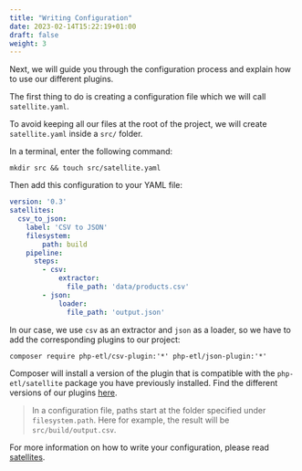 ```yaml
---
title: "Writing Configuration"
date: 2023-02-14T15:22:19+01:00
draft: false
weight: 3
---
```


Next, we will guide you through the configuration process and explain how to use our different plugins.

The first thing to do is creating a configuration file which we will call `satellite.yaml`.

To avoid keeping all our files at the root of the project, we will create `satellite.yaml` inside a `src/` folder.

In a terminal, enter the following command:

```shell
mkdir src && touch src/satellite.yaml
```

Then add this configuration to your YAML file:

```yaml
version: '0.3'
satellites:
  csv_to_json:
    label: 'CSV to JSON'
    filesystem:
        path: build
    pipeline:
      steps:
        - csv:
            extractor:
              file_path: 'data/products.csv'
        - json:
            loader:
              file_path: 'output.json'

```

In our case, we use `csv` as an extractor and `json` as a loader, so we have to add the corresponding plugins to our project:

```shell
composer require php-etl/csv-plugin:'*' php-etl/json-plugin:'*'
```

Composer will install a version of the plugin that is compatible with the `php-etl/satellite` package you have previously installed.
Find the different versions of our plugins [here](https://packagist.org/?query=php-etl%2F).

> In a configuration file, paths start at the folder specified under `filesystem.path`. Here for example, the result will be `src/build/output.csv`.

For more information on how to write your configuration, please read [satellites](../../core-concept/satellite).

